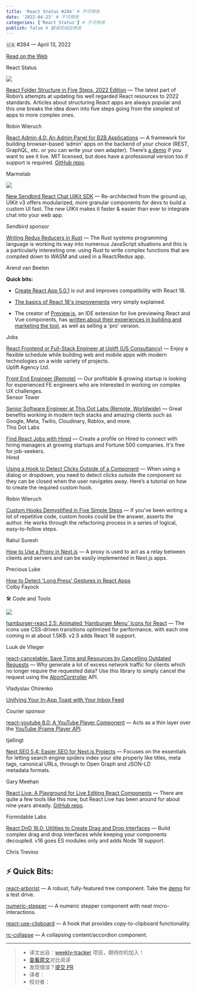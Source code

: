 ```yaml
---
title: 'React Status #284' # 不可修改
date: '2022-04-23' # 不可修改
categories: ['React Status'] # 不可修改
publish: false # 翻译完成后修改
---
```


<!--以上是预览信息，图片一张或限制百字左右，前者优先，全文请使用二级及以下标题-->
<!-- more -->

🇺🇦 #​284 — April 13, 2022

[Read on the Web](https://react.statuscode.com/link/122188/web)

React Status

[![](https://res.cloudinary.com/cpress/image/upload/w_1280,e_sharpen:60/hediyjfvi8lnclw1ueup.jpg)](https://react.statuscode.com/link/122189/web)

[React Folder Structure in Five Steps, 2022 Edition](https://react.statuscode.com/link/122189/web "www.robinwieruch.de") — The latest part of Robin’s attempts at updating his well regarded React resources to 2022 standards. Articles about structuring React apps are always popular and this one breaks the idea down into five steps going from the simplest of apps to more complex ones.

Robin Wieruch

[React Admin 4.0: An Admin Panel for B2B Applications](https://react.statuscode.com/link/122190/web "marmelab.com") — A framework for building browser-based ‘admin’ apps on the backend of your choice (REST, GraphQL, etc. or you can write your own adapter). There’s [a demo](https://react.statuscode.com/link/122191/web) if you want to see it live. MIT licensed, but does have a professional version too if support is required. [GitHub repo](https://react.statuscode.com/link/122192/web).

Marmelab

[![](https://copm.s3.amazonaws.com/b2f32ef8.png)](https://react.statuscode.com/link/122193/web)

[New Sendbird React Chat UIKit SDK](https://react.statuscode.com/link/122193/web "sendbird.com") — Re-architected from the ground up, UIKit v3 offers modularized, more granular components for devs to build a custom UI fast. The new UIKit makes it faster & easier than ever to integrate chat into your web app.

Sendbird sponsor

[Writing Redux Reducers in Rust](https://react.statuscode.com/link/122194/web "fiberplane.dev") — The Rust systems programming language is working its way into numerous JavaScript situations and this is a particularly interesting one: using Rust to write complex functions that are compiled down to WASM and used in a React/Redux app.

Arend van Beelen

**Quick bits:**

*   [Create React App 5.0.1](https://react.statuscode.com/link/122195/web) is out and improves compatibility with React 18.
    
*   [The basics of React 18's improvements](https://react.statuscode.com/link/122196/web) very simply explained.
    
*   The creator of [Preview.js](https://react.statuscode.com/link/122197/web), an IDE extension for live previewing React and Vue components, has [written about their experiences in building and marketing the tool,](https://react.statuscode.com/link/122198/web) as well as selling a 'pro' version.
    

Jobs

[React Frontend or Full-Stack Engineer at Uplift (US Consultancy)](https://react.statuscode.com/link/122199/web) — Enjoy a flexible schedule while building web and mobile apps with modern technologies on a wide variety of projects.  
Uplift Agency Ltd.

[Front End Engineer (Remote)](https://react.statuscode.com/link/122200/web) — Our profitable & growing startup is looking for experienced FE engineers who are interested in working on complex UX challenges.  
Sensor Tower

[Senior Software Engineer at This Dot Labs (Remote, Worldwide)](https://react.statuscode.com/link/122201/web) — Great benefits working in modern tech stacks and amazing clients such as Google, Meta, Twilio, Cloudinary, Roblox, and more.  
This Dot Labs

[Find React Jobs with Hired](https://react.statuscode.com/link/122202/web) — Create a profile on Hired to connect with hiring managers at growing startups and Fortune 500 companies. It's free for job-seekers.  
Hired

[Using a Hook to Detect Clicks Outside of a Component](https://react.statuscode.com/link/122203/web "www.robinwieruch.de") — When using a dialog or dropdown, you need to detect clicks outside the component so they can be closed when the user navigates away. Here’s a tutorial on how to create the required custom hook.

Robin Wieruch

[Custom Hooks Demystified in Five Simple Steps](https://react.statuscode.com/link/122204/web "www.rahulsuresh.net") — If you’ve been writing a lot of repetitive code, custom hooks could be the answer, asserts the author. He works through the refactoring process in a series of logical, easy-to-follow steps.

Rahul Suresh

[How to Use a Proxy in Next.js](https://react.statuscode.com/link/122205/web "blog.logrocket.com") — A proxy is used to act as a relay between clients and servers and can be easily implemented in Next.js apps.

Precious Luke

[How to Detect 'Long Press' Gestures in React Apps](https://react.statuscode.com/link/122206/web)  
Colby Fayock

🛠 Code and Tools

[![](https://res.cloudinary.com/cpress/image/upload/w_1280,e_sharpen:60/rfdpas2jgh44kndkqtbc.jpg)](https://react.statuscode.com/link/122207/web)

[hamburger-react 2.5: Animated 'Hamburger Menu' Icons for React](https://react.statuscode.com/link/122207/web "github.com") — The icons use CSS-driven transitions optimized for performance, with each one coming in at about 1.5KB. v2.5 adds React 18 support.

Luuk de Vlieger

[react-cancelable: Save Time and Resources by Cancelling Outdated Requests](https://react.statuscode.com/link/122208/web "github.com") — Why generate a lot of excess network traffic for clients which no longer require the requested data? Use this library to simply cancel the request using the [AbortController](https://react.statuscode.com/link/122209/web) API.

Vladyslav Ohirenko

[Unifying Your In-App Toast with Your Inbox Feed](https://react.statuscode.com/link/122210/web "www.courier.com")

Courier sponsor

[react-youtube 8.0: A YouTube Player Component](https://react.statuscode.com/link/122211/web "github.com") — Acts as a thin layer over the [YouTube IFrame Player API](https://react.statuscode.com/link/122212/web).

tjallingt

[Next SEO 5.4: Easier SEO for Next.js Projects](https://react.statuscode.com/link/122213/web "github.com") — Focuses on the essentials for letting search engine spiders index your site properly like titles, meta tags, canonical URLs, through to Open Graph and JSON-LD metadata formats.

Gary Meehan

[React Live: A Playground for Live Editing React Components](https://react.statuscode.com/link/122214/web "react-live.netlify.app") — There are quite a few tools like this now, but React Live has been around for about nine years already. [GitHub repo](https://react.statuscode.com/link/122215/web).

Formidable Labs

[React DnD 16.0: Utilities to Create Drag and Drop Interfaces](https://react.statuscode.com/link/122216/web "react-dnd.github.io") — Build complex drag and drop interfaces while keeping your components decoupled. v16 goes ES modules only and adds Node 18 support.

Chris Trevino

⚡️ Quick Bits:
--------------

[react-arborist](https://react.statuscode.com/link/122217/web) — A robust, fully-featured tree component. Take the [demo](https://react.statuscode.com/link/122218/web) for a test drive.

[numeric-stepper](https://react.statuscode.com/link/122219/web) — A numeric stepper component with neat micro-interactions.

[react-use-clipboard](https://react.statuscode.com/link/122220/web) — A hook that provides copy-to-clipboard functionality.

[rc-collapse](https://react.statuscode.com/link/122221/web) — A collapsing content/accordion component.

---
> * 译文出自：[weekly-tracker](https://github.com/FEDarling/weekly-tracker) 项目，期待你的加入！
> * [查看原文](https://react.statuscode.com/issues/284)对比阅读
> * 发现错误？[提交 PR](https://github.com/FEDarling/weekly-tracker/blob/main/weeklys/react_status/284)
> * 译者：
> * 校对者：

